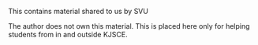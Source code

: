 This contains material shared to us by SVU

The author does not own this material. This is placed here only for helping students from in and outside KJSCE.
